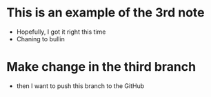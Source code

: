 # This is an example of the 3rd note
- Hopefully, I got it right this time
- Chaning to bullin
# Make change in the third branch
- then I want to push this branch to the GitHub

